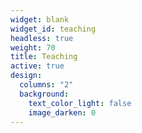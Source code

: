 ```yaml
---
widget: blank
widget_id: teaching
headless: true
weight: 70
title: Teaching
active: true
design:
  columns: "2"
  background:
    text_color_light: false
    image_darken: 0
---
```

